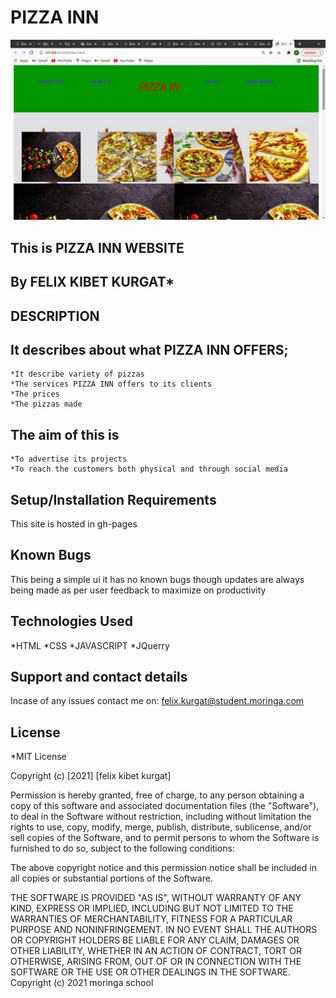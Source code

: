 # PIZZA INN
![Website image](https://github.com/kurgatfelo/PIZZA/blob/master/images/Screenshot%20from%202022-01-16%2020-50-10.png)
## This is PIZZA INN WEBSITE
## By FELIX KIBET KURGAT*
## DESCRIPTION
## It describes about what PIZZA INN OFFERS;
	*It describe variety of pizzas
	*The services PIZZA INN offers to its clients
	*The prices
	*The pizzas made
## The aim of this is
	*To advertise its projects
	*To reach the customers both physical and through social media
## Setup/Installation Requirements
This site is hosted in gh-pages 

## Known Bugs
This being a simple ui it has no known bugs though updates are always being made as per user feedback to maximize on productivity
## Technologies Used
*HTML
*CSS
*JAVASCRIPT
*JQuerry
## Support and contact details
Incase of any issues contact me on:
felix.kurgat@student.moringa.com
## License
*MIT License

Copyright (c) [2021] [felix kibet kurgat]

Permission is hereby granted, free of charge, to any person obtaining a copy
of this software and associated documentation files (the "Software"), to deal
in the Software without restriction, including without limitation the rights
to use, copy, modify, merge, publish, distribute, sublicense, and/or sell
copies of the Software, and to permit persons to whom the Software is
furnished to do so, subject to the following conditions:

The above copyright notice and this permission notice shall be included in all
copies or substantial portions of the Software.

THE SOFTWARE IS PROVIDED "AS IS", WITHOUT WARRANTY OF ANY KIND, EXPRESS OR
IMPLIED, INCLUDING BUT NOT LIMITED TO THE WARRANTIES OF MERCHANTABILITY,
FITNESS FOR A PARTICULAR PURPOSE AND NONINFRINGEMENT. IN NO EVENT SHALL THE
AUTHORS OR COPYRIGHT HOLDERS BE LIABLE FOR ANY CLAIM, DAMAGES OR OTHER
LIABILITY, WHETHER IN AN ACTION OF CONTRACT, TORT OR OTHERWISE, ARISING FROM,
OUT OF OR IN CONNECTION WITH THE SOFTWARE OR THE USE OR OTHER DEALINGS IN THE
SOFTWARE.
Copyright (c) 2021 moringa school
  

